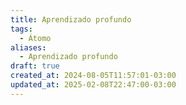 ```yaml
---
title: Aprendizado profundo
tags:
  - Átomo
aliases:
  - Aprendizado profundo
draft: true
created_at: 2024-08-05T11:57:01-03:00
updated_at: 2025-02-08T22:47:00-03:00
---
```



